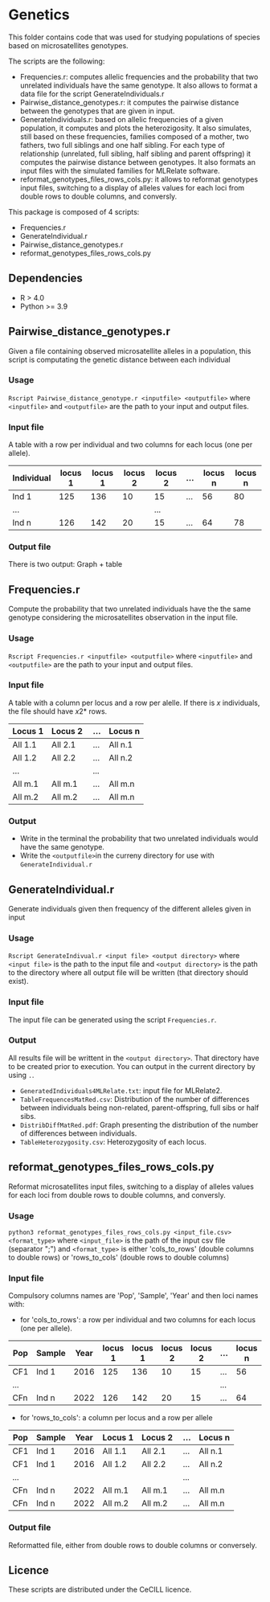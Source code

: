 # Genetics

This folder contains code that was used for studying populations of species based on microsatellites genotypes.

The scripts are the following: 
- Frequencies.r: computes allelic frequencies and the probability that two unrelated individuals have the same genotype. It also allows to format a data file for the script GenerateIndividuals.r 
- Pairwise_distance_genotypes.r: it computes the pairwise distance between the genotypes that are given in input.
- GenerateIndividuals.r: based on allelic frequencies of a given population, it computes and plots the heterozigosity. It also simulates, still based on these frequencies, families composed of a mother, two fathers, two full siblings and one half sibling. For each type of relationship (unrelated, full sibling, half sibling and parent offspring) it computes the pairwise distance between genotypes. It also formats an input files with the simulated families for MLRelate software. 
- reformat_genotypes_files_rows_cols.py: it allows to reformat genotypes input files, switching to a display of alleles values for each loci from double rows to double columns, and conversly. 

This package is composed of 4 scripts:
* Frequencies.r
* GenerateIndividual.r
* Pairwise_distance_genotypes.r
* reformat_genotypes_files_rows_cols.py

## Dependencies
* R > 4.0
* Python >= 3.9

## Pairwise_distance_genotypes.r
Given a file containing observed microsatellite alleles in a population, this script is computating the genetic distance between each individual

### Usage
`Rscript Pairwise_distance_genotype.r <inputfile> <outputfile>`
where `<inputfile>` and `<outputfile>` are the path to your input and output files.

### Input file
A table with a row per individual and two columns for each locus (one per allele).

| Individual | locus 1 | locus 1 | locus 2 | locus 2 | … | locus n | locus n |
| --- | --- | --- | --- | --- | --- | --- | --- |
| Ind 1 | 125 | 136 | 10 | 15 | … | 56 | 80 |
| … | | | |... |  | |
| Ind n | 126 | 142 | 20 | 15 | … | 64 | 78 |

### Output file
There is two output:
Graph + table

## Frequencies.r
Compute the probability that two unrelated individuals have the  the same genotype considering the microsatellites observation in the input file.

### Usage
`Rscript Frequencies.r <inputfile> <outputfile>`
where `<inputfile>` and `<outputfile>` are the path to your input and output files.

### Input file
A table with a column per locus and a row per alelle. If there is *x* individuals, the file should have *x*2* rows.

| Locus 1 | Locus 2 | … | Locus n |
| --- | --- | --- | --- |
| All 1.1 | All 2.1 | … | All n.1 |
| All 1.2 | All 2.2 | … | All n.2 |
| … | |... | | 
| All m.1 | All m.1 | … | All m.n |
| All m.2 | All m.2 | … | All m.n |

### Output
* Write in the terminal the probability that two unrelated individuals would have the same genotype.
* Write the `<outputfile>`in the curreny directory for use with `GenerateIndividual.r`

## GenerateIndividual.r
Generate individuals given then frequency of the different alleles given in input

### Usage
`Rscript GenerateIndivual.r <input file> <output directory>`
where `<input file>` is the path to the input file and `<output directory>` is the path to the directory where all output file will be written (that directory should exist).

### Input file
The input file can be generated using the script `Frequencies.r`.

### Output
All results file will be writtent in the `<output directory>`. That directory have to be created prior to execution. You can output in the current directory by using `.`.

* `GeneratedIndividuals4MLRelate.txt`: input file for MLRelate2.
* `TableFrequencesMatRed.csv`: Distribution of the number of differences between individuals being non-related, parent-offspring, full sibs or half sibs.
* `DistribDiffMatRed.pdf`: Graph presenting the distribution of the number of differences between individuals.
* `TableHeterozygosity.csv`: Heterozygosity of each locus.

## reformat_genotypes_files_rows_cols.py
Reformat microsatellites input files, switching to a display of alleles values for each loci from double rows to double columns, and conversly. 

### Usage
`python3 reformat_genotypes_files_rows_cols.py <input_file.csv> <format_type>`
where `<input_file>` is the path of the input csv file (separator ";")
and `<format_type>` is either 'cols_to_rows' (double columns to double rows) or 'rows_to_cols' (double rows to double columns)

### Input file
Compulsory columns names are 'Pop', 'Sample', 'Year' and then loci names with:

* for 'cols_to_rows': a row per individual and two columns for each locus (one per allele).

| Pop | Sample | Year | locus 1 | locus 1 | locus 2 | locus 2 | … | locus n | locus n |
| --- | --- | --- | --- | --- | --- | --- | --- | --- | --- |
| CF1 |Ind 1 |2016 | 125 | 136 | 10 | 15 | … | 56 | 80 |
| ... |  |  |  |  |  |  | ... | | |
| CFn |Ind n |2022 | 126 | 142 | 20 | 15 | … | 64 | 78 |

* for 'rows_to_cols': a column per locus and a row per allele

| Pop | Sample | Year| Locus 1 | Locus 2 | … | Locus n |
| --- | --- | --- | --- | --- | --- | --- |
| CF1 |Ind 1 |2016| All 1.1 | All 2.1 | … | All n.1 |
| CF1 |Ind 1 |2016| All 1.2 | All 2.2 | … | All n.2 |
| ... |  |  |  | |... | |
| CFn |Ind n |2022| All m.1 | All m.1 | … | All m.n |
| CFn |Ind n |2022| All m.2 | All m.2 | … | All m.n |

### Output file
Reformatted file, either from double rows to double columns or conversely.


## Licence
These scripts are distributed under the CeCILL licence.
